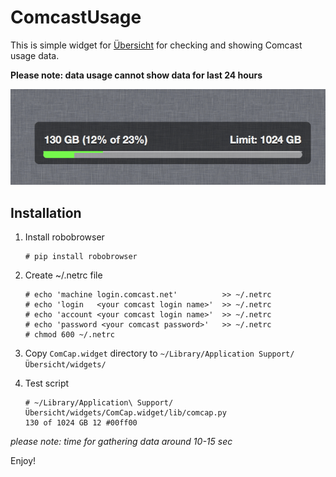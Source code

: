 # ComcastUsage

This is simple widget for [Übersicht](http://tracesof.net/uebersicht/) for checking  and showing Comcast usage data.

**Please note: data usage cannot show data for last 24 hours**

![screenshot](ComCap.png "Screenshot")

## Installation

1. Install robobrowser
    ```
    # pip install robobrowser
    ```

2. Create ~/.netrc file

    ```
    # echo 'machine login.comcast.net'          >> ~/.netrc
    # echo 'login   <your comcast login name>'  >> ~/.netrc
    # echo 'account <your comcast login name>'  >> ~/.netrc
    # echo 'password <your comcast password>'   >> ~/.netrc
    # chmod 600 ~/.netrc
    ```

3. Copy `ComCap.widget` directory to `~/Library/Application Support/Übersicht/widgets/`

4. Test script

    ```
    # ~/Library/Application\ Support/Übersicht/widgets/ComCap.widget/lib/comcap.py
    130 of 1024 GB 12 #00ff00
    ```
_please note: time for gathering data around 10-15 sec_

Enjoy!